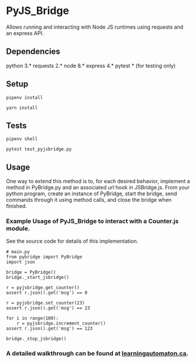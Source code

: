 # PyJS_Bridge
Allows running and interacting with Node JS runtimes using requests and an express API.

## Dependencies
python 3.*
requests 2.*
node 8.*
express 4.*
pytest * (for testing only)

## Setup

`pipenv install`

`yarn install`

## Tests
`pipenv shell`

`pytest test_pyjsbridge.py`

## Usage
One way to extend this method is to, for each desired behavior, implement a method in PyBridge.py and an associated url hook in JSBridge.js. From your python program, create an instance of PyBridge, start the bridge, send commands through it using method calls, and close the bridge when finished. 

### Example Usage of PyJS_Bridge to interact with a Counter.js module.
See the source code for details of this implementation. 

```
# main.py
from pybridge import PyBridge
import json

bridge = PyBridge()
bridge._start_jsbridge()

r = pyjsbridge.get_counter()
assert r.json().get('msg') == 0 

r = pyjsbridge.set_counter(23)
assert r.json().get('msg') == 23 

for i in range(100):
    r = pyjsbridge.increment_counter()
assert r.json().get('msg') == 123

bridge._stop_jsbridge()
```

### A detailed walkthrough can be found at [learningautomaton.ca](https://learningautomaton.ca/2019/07/pyjsbridge/).

